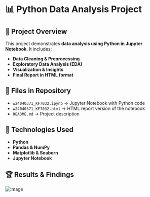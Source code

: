 # 📊 Python Data Analysis Project

## 📌 Project Overview
This project demonstrates **data analysis using Python in Jupyter Notebook**. It includes:
- **Data Cleaning & Preprocessing**
- **Exploratory Data Analysis (EDA)**
- **Visualization & Insights**
- **Final Report in HTML format**

## 📂 Files in Repository
- `w24040371_KF7032.ipynb` → Jupyter Notebook with Python code
- `w24040371_KF7032.html` → HTML report version of the notebook
- `README.md` → Project description

## 🔧 Technologies Used
- **Python**
- **Pandas & NumPy**
- **Matplotlib & Seaborn**
- **Jupyter Notebook**

## 🏆 Results & Findings
![image](https://github.com/user-attachments/assets/6463c996-909b-44cf-bc9a-a7c7abbe6581)

